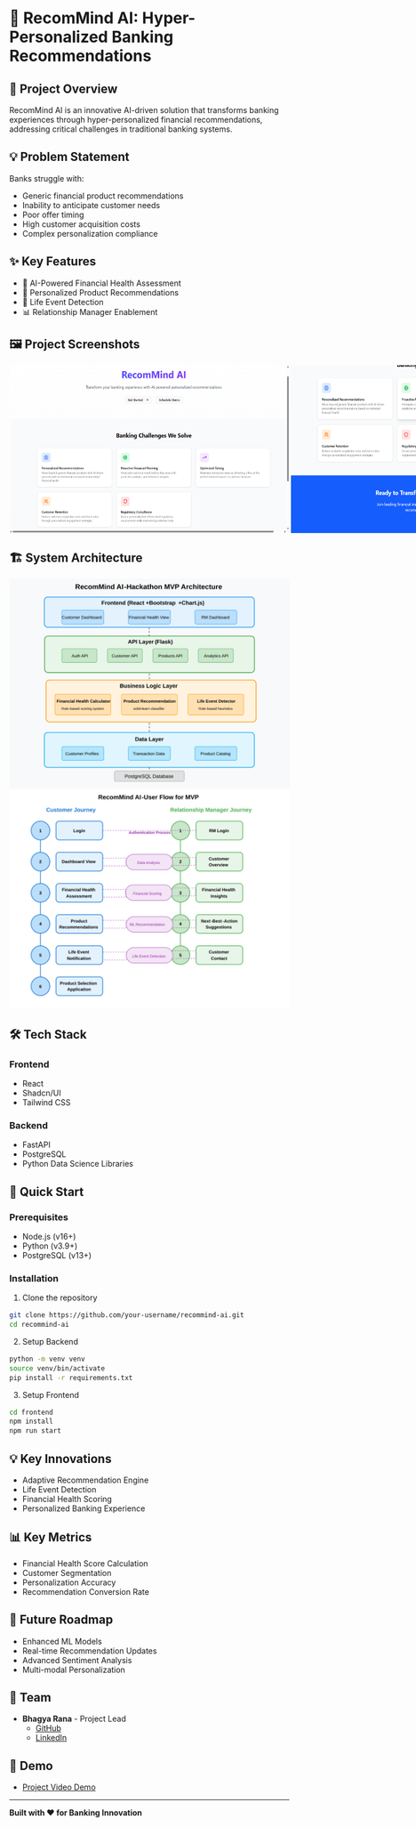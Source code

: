 # 🚀 RecomMind AI: Hyper-Personalized Banking Recommendations

## 🎯 Project Overview

RecomMind AI is an innovative AI-driven solution that transforms banking experiences through hyper-personalized financial recommendations, addressing critical challenges in traditional banking systems.

## 💡 Problem Statement

Banks struggle with:

- Generic financial product recommendations
- Inability to anticipate customer needs
- Poor offer timing
- High customer acquisition costs
- Complex personalization compliance

## ✨ Key Features

- 🧠 AI-Powered Financial Health Assessment
- 🎯 Personalized Product Recommendations
- 🚨 Life Event Detection
- 📊 Relationship Manager Enablement

## 🖼️ Project Screenshots

<div style="display: flex; justify-content: space-between;">
    <img src="./artifacts/screenshots/main_landing_page.png" width="1000" alt="Main Landing Page">
    <img src="./artifacts/screenshots/main_landing_page_2.png" width="1000" alt="Main Landing Page 2">
    <img src="./artifacts/screenshots/data-upload_3.png" width="1000" alt="Data Upload">
    <img src="./artifacts/screenshots/rm-dashboard.png" width="1000" alt="RM Dashboard">
    <img src="./artifacts/screenshots/analytics_dashboard.png" width="1000" alt="Analytics Dashboard">
    <img src="./artifacts/screenshots/customer_dash_1.png" width="1000" alt="Customer Dashboard">
    <img src="./artifacts/screenshots/customer_dash_2.png" width="1000" alt="Customer Dashboard 2">
</div>

## 🏗️ System Architecture

![Architecture Diagram](./artifacts/screenshots/architecture.svg) ![User Flow](./artifacts/screenshots/user_flow.svg)

## 🛠️ Tech Stack

### Frontend

- React
- Shadcn/UI
- Tailwind CSS

### Backend

- FastAPI
- PostgreSQL
- Python Data Science Libraries

## 🚀 Quick Start

### Prerequisites

- Node.js (v16+)
- Python (v3.9+)
- PostgreSQL (v13+)

### Installation

1. Clone the repository

```bash
git clone https://github.com/your-username/recommind-ai.git
cd recommind-ai
```

2. Setup Backend

```bash
python -m venv venv
source venv/bin/activate
pip install -r requirements.txt
```

3. Setup Frontend

```bash
cd frontend
npm install
npm run start
```

## 💡 Key Innovations

- Adaptive Recommendation Engine
- Life Event Detection
- Financial Health Scoring
- Personalized Banking Experience

## 📊 Key Metrics

- Financial Health Score Calculation
- Customer Segmentation
- Personalization Accuracy
- Recommendation Conversion Rate

## 🔮 Future Roadmap

- Enhanced ML Models
- Real-time Recommendation Updates
- Advanced Sentiment Analysis
- Multi-modal Personalization

## 👥 Team

- **Bhagya Rana** - Project Lead
  - [GitHub](https://github.com/BhagyaRana)
  - [LinkedIn](https://www.linkedin.com/in/bhagyarana)

## 📄 Demo

- [Project Video Demo](https://drive.google.com/drive/folders/1viL_W_U4-pkYKNnHKzwdFctzSS0f3FnY?usp=sharing)

---

**Built with ❤️ for Banking Innovation**
